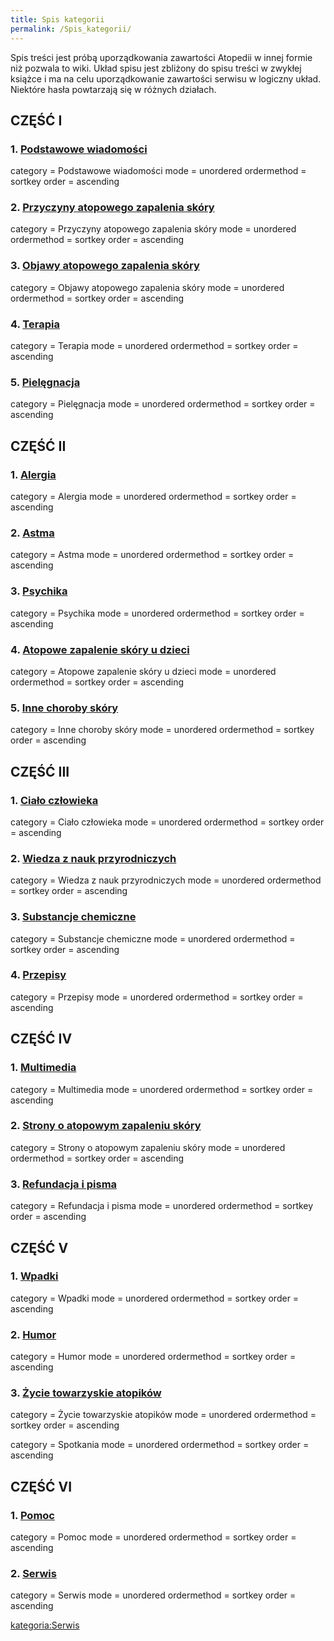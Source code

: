 ```yaml
---
title: Spis kategorii
permalink: /Spis_kategorii/
---
```


Spis treści jest próbą uporządkowania zawartości Atopedii w innej formie niż pozwala to wiki. Układ spisu jest zbliżony do spisu treści w zwykłej książce i ma na celu uporządkowanie zawartości serwisu w logiczny układ. Niektóre hasła powtarzają się w różnych działach.

CZĘŚĆ I
-------

### **1. [Podstawowe wiadomości](/:Kategoria:Podstawowe_wiadomości "wikilink")**

<DynamicPageList> category = Podstawowe wiadomości mode = unordered ordermethod = sortkey order = ascending </DynamicPageList>

### **2. [Przyczyny atopowego zapalenia skóry](/:Kategoria:Przyczyny_atopowego_zapalenia_skóry "wikilink")**

<DynamicPageList> category = Przyczyny atopowego zapalenia skóry mode = unordered ordermethod = sortkey order = ascending </DynamicPageList>

### **3. [Objawy atopowego zapalenia skóry](/:Kategoria:Objawy_atopowego_zapalenia_skóry "wikilink")**

<DynamicPageList> category = Objawy atopowego zapalenia skóry mode = unordered ordermethod = sortkey order = ascending </DynamicPageList>

### **4. [Terapia](/:Kategoria:Terapia "wikilink")**

<DynamicPageList> category = Terapia mode = unordered ordermethod = sortkey order = ascending </DynamicPageList>

### **5. [Pielęgnacja](/:Kategoria:Pielęgnacja "wikilink")**

<DynamicPageList> category = Pielęgnacja mode = unordered ordermethod = sortkey order = ascending </DynamicPageList>

CZĘŚĆ II
--------

### **1. [Alergia](/:Kategoria:Alergia "wikilink")**

<DynamicPageList> category = Alergia mode = unordered ordermethod = sortkey order = ascending </DynamicPageList>

### **2. [Astma](/:Kategoria:Astma "wikilink")**

<DynamicPageList> category = Astma mode = unordered ordermethod = sortkey order = ascending </DynamicPageList>

### **3. [Psychika](/:Kategoria:Psychika "wikilink")**

<DynamicPageList> category = Psychika mode = unordered ordermethod = sortkey order = ascending </DynamicPageList>

### **4. [Atopowe zapalenie skóry u dzieci](/:Kategoria:Atopowe_zapalenie_skóry_u_dzieci "wikilink")**

<DynamicPageList> category = Atopowe zapalenie skóry u dzieci mode = unordered ordermethod = sortkey order = ascending </DynamicPageList>

### **5. [Inne choroby skóry](/:Kategoria:Inne_choroby_skóry "wikilink")**

<DynamicPageList> category = Inne choroby skóry mode = unordered ordermethod = sortkey order = ascending </DynamicPageList>

CZĘŚĆ III
---------

### **1. [Ciało człowieka](/:Kategoria:Ciało_człowieka "wikilink")**

<DynamicPageList> category = Ciało człowieka mode = unordered ordermethod = sortkey order = ascending </DynamicPageList>

### **2. [Wiedza z nauk przyrodniczych](/:Kategoria:Wiedza_z_nauk_przyrodniczych "wikilink")**

<DynamicPageList> category = Wiedza z nauk przyrodniczych mode = unordered ordermethod = sortkey order = ascending </DynamicPageList>

### **3. [Substancje chemiczne](/:Kategoria:Substancje_chemiczne "wikilink")**

<DynamicPageList> category = Substancje chemiczne mode = unordered ordermethod = sortkey order = ascending </DynamicPageList>

### **4. [Przepisy](/:Kategoria:Przepisy "wikilink")**

<DynamicPageList> category = Przepisy mode = unordered ordermethod = sortkey order = ascending </DynamicPageList>

CZĘŚĆ IV
--------

### **1. [Multimedia](/:Kategoria:Multimedia "wikilink")**

<DynamicPageList> category = Multimedia mode = unordered ordermethod = sortkey order = ascending </DynamicPageList>

### **2. [Strony o atopowym zapaleniu skóry](/:Kategoria:Strony_o_atopowym_zapaleniu_skóry "wikilink")**

<DynamicPageList> category = Strony o atopowym zapaleniu skóry mode = unordered ordermethod = sortkey order = ascending </DynamicPageList>

### **3. [Refundacja i pisma](/:Kategoria:Refundacja_i_pisma "wikilink")**

<DynamicPageList> category = Refundacja i pisma mode = unordered ordermethod = sortkey order = ascending </DynamicPageList>

CZĘŚĆ V
-------

### **1. [Wpadki](/:Kategoria:Wpadki "wikilink")**

<DynamicPageList> category = Wpadki mode = unordered ordermethod = sortkey order = ascending </DynamicPageList>

### **2. [Humor](/:Kategoria:Humor "wikilink")**

<DynamicPageList> category = Humor mode = unordered ordermethod = sortkey order = ascending </DynamicPageList>

### **3. [Życie towarzyskie atopików](/:Kategoria:Życie_towarzyskie_atopików "wikilink")**

<DynamicPageList> category = Życie towarzyskie atopików mode = unordered ordermethod = sortkey order = ascending </DynamicPageList>

<DynamicPageList> category = Spotkania mode = unordered ordermethod = sortkey order = ascending </DynamicPageList>

CZĘŚĆ VI
--------

### **1. [Pomoc](/:Kategoria:Pomoc "wikilink")**

<DynamicPageList> category = Pomoc mode = unordered ordermethod = sortkey order = ascending </DynamicPageList>

### **2. [Serwis](/:Kategoria:Serwis "wikilink")**

<DynamicPageList> category = Serwis mode = unordered ordermethod = sortkey order = ascending </DynamicPageList>

[kategoria:Serwis](/kategoria:Serwis "wikilink")